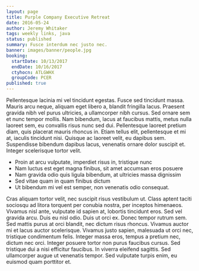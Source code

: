 ```yaml
---
layout: page
title: Purple Company Executive Retreat
date: 2016-05-24
author: Jeremy Whitaker
tags: weekly links, java
status: published
summary: Fusce interdum nec justo nec.
banner: images/banner/people.jpg
booking:
  startDate: 10/13/2017
  endDate: 10/16/2017
  ctyhocn: ATLGWHX
  groupCode: PCER
published: true
---
```

Pellentesque lacinia mi vel tincidunt egestas. Fusce sed tincidunt massa. Mauris arcu neque, aliquam eget libero a, blandit fringilla lacus. Praesent gravida nibh vel purus ultricies, a ullamcorper nibh cursus. Sed ornare sem et nunc tempor mollis. Nam bibendum, lacus at faucibus mattis, metus nulla laoreet sem, eu convallis risus nunc sed dui. Pellentesque laoreet pretium diam, quis placerat mauris rhoncus in. Etiam tellus elit, pellentesque et mi at, iaculis tincidunt nisi. Quisque ac laoreet velit, eu dapibus sem. Suspendisse bibendum dapibus lacus, venenatis ornare dolor suscipit et. Integer scelerisque tortor velit.

* Proin at arcu vulputate, imperdiet risus in, tristique nunc
* Nam luctus est eget magna finibus, sit amet accumsan eros posuere
* Nam gravida odio quis ligula bibendum, at ultricies massa dignissim
* Sed vitae quam in quam finibus dictum
* Ut bibendum mi vel est semper, non venenatis odio consequat.

Cras aliquam tortor velit, nec suscipit risus vestibulum ut. Class aptent taciti sociosqu ad litora torquent per conubia nostra, per inceptos himenaeos. Vivamus nisl ante, vulputate id sapien at, lobortis tincidunt eros. Sed vel gravida arcu. Duis eu nisl odio. Duis ut orci ex. Donec tempor rutrum sem. Sed mattis purus at orci blandit, nec dictum risus rhoncus. Vivamus auctor mi et lacus auctor scelerisque. Vivamus justo sapien, malesuada ut orci nec, tristique condimentum felis. Integer massa eros, tempus a pretium nec, dictum nec orci. Integer posuere tortor non purus faucibus cursus. Sed tristique dui a nisi efficitur faucibus. In viverra eleifend sagittis. Sed ullamcorper augue ut venenatis tempor. Sed vulputate turpis enim, eu euismod quam porttitor et.
